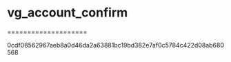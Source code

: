 # vg_account_confirm
====================

0cdf08562967aeb8a0d46da2a63881bc19bd382e7af0c5784c422d08ab680568
